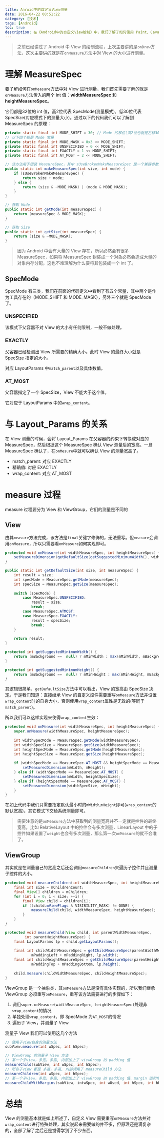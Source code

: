 ```yaml
---
title: Anroid中的自定义View测量
date: 2016-04-22 00:51:22
category: [技术]
tags: [Android]
toc: true
description: 在《Android中的自定义View绘制》中，我们了解了如何使用 Paint、Cavans 等类来绘制 View，但当时的例子中，所有的自定义 View 如果不指定为特定的大小，都是直接占满父容器的。那么我们这篇文章就主要讲解如何测量自定义 View 的大小并对 wrap_content 进行处理。
---
```


> 之前已经讲过了 Android 中 View 的绘制流程，上次主要讲的是`onDraw`方法，这次主要讲的就是在`onMeasure`方法中对 View 的大小进行测量。

# 理解 MeasureSpec

要了解如何在`onMeasure`方法中对 View 进行测量，我们首先需要了解的就是`onMeasure`方法传入的两个 int 值：**widthMeasureSpec** 和 **heightMeasureSpec**。

它们都是32位的 int 值，高2位代表 SpecMode(测量模式)，低30位代表 SpecSize(对应模式下的测量大小)。通过以下的代码我们可以了解到 MeasureSpec 的原理：

```java
private static final int MODE_SHIFT = 30; // Mode 的移位(高2位也就是左移30位)
// 以下四个都是 Mode 常量
private static final int MODE_MASK = 0x3 << MODE_SHIFT;
private static final int UNSPECIFIED = 0 << MODE_SHIFT;
private static final int EXACTLY = 1 << MODE_SHIFT;
private static final int AT_MOST = 2 << MODE_SHIFT;

// 该方法用于组装 MeasureSpec，其中 sUseBrokenMakeMeasureSpec 是一个兼容参数，如果为 true 时可能会出错(sdk19之后默认走底下的逻辑)
public static int makeMeasureSpec(int size, int mode) {
	if (sUseBrokenMakeMeasureSpec) {
		return size + mode;
	} else {
		return (size & ~MODE_MASK) | (mode & MODE_MASK);
	}
}

// 获取 Mode
public static int getMode(int measureSpec) {
	return (measureSpec & MODE_MASK);
}

// 获取 Size
public static int getSize(int measureSpec) {
	return (size & ~MODE_MASK);
}
```

> 因为 Android 中会有大量的 View 存在，所以必然会有很多 MeasureSpec，如果将 MeasureSpec 封装成一个对象必然会造成大量的对象内存分配，这也不难理解为什么要将其包装成一个 int 了。

## SpecMode

SpecMode 有三类，我们在前面的代码定义中看到了有五个常量，其中两个是作为工具存在的（MODE_SHIFT 和 MODE_MASK），另外三个就是 SpecMode 了。

### UNSPECIFIED

该模式下父容器不对 View 的大小有任何限制，一般不做处理。

### EXACTLY

父容器已经检测出 View 所需要的精确大小，此时 View 的最终大小就是 SpecSize 指定的大小。

对应 LayoutParams 中`match_parent`以及具体数值。

### AT_MOST

父容器指定了一个 SpecSize，View 不能大于这个值。

它对应于 LayoutParams 中的`wrap_content`。

# 与 Layout_Params 的关系

在 View 测量的时候，会将 Layout_Params 在父容器的约束下转换成对应的 MeasureSpec，然后根据这个 MeasureSpec 确认 View 测量后的宽高。一旦 MeasureSpec 确认了，在`onMesure`中就可以确认 View 的测量宽高了。

* match_parent: 对应 EXACTLY
* 精确值: 对应 EXACTLY
* wrap_content: 对应 AT_MOST

# measure 过程

measure 过程要分为 View 和 ViewGroup，它们的测量是不同的

## View

由其`measure`方法完成，该方法是`final`关键字修饰的，无法重写。但`measure`会调用`onMeasure`，所以只需要看`onMeasure`如何实现即可。

```java
protected void onMeasure(int widthMeasureSpec, int heightMeasureSpec) {
	setMeasureDimension(getDefaultSize(getSuggestedMinimumWidth(), widthMeasureSpec), getDefaultSize(getSuggestedMinimumHeight(), HeightMeasureSpec));
}

public static int getDefaultSize(int size, int measureSpec) {
	int result = size;
	int specMode = MeasureSpec.getMode(measureSpec);
	int specSize = MeasureSpec.getSize(measureSpec);
	
	switch (specMode) {
		case MeasureSpec.UNSPECIFIED:
			result = size;
			break;
		case MeasureSpec.ATMOST:
		case MeasureSpec.EXACTLY:
			result = specSize;
			break;
	}
	
	return result;
}

protected int getSuggestedMinimumWidth() {
	return (mBackground ==  null) ? mMinWidth : max(mMinWidth, mBackground.getMinimumWidth());
}

protected int getSuggestedMinimumHeight() {
	return (mBackground ==  null) ? mMinHeight : max(mMinHeight, mBackground.getMinimumHeight());
}
```

其逻辑很简单，`getDefaultSize`方法中可以看出，View 的宽高由 SpecSize 决定。于是我们知道：直接继承 View 的自定义控件需要重写`onMeasure`方法并设置`wrap_content`时的自身大小，否则使用`wrap_content`属性是无效的(等同于`match_parent`)。

所以我们可以这样实现来使得`wrap_content`生效：

```java
protected void onMeasure(int widthMeasureSpec, int heightMeasureSpec) {
	super.onMeasure(widthMeasureSpec, heightMeasureSpec);
	
	int widthSpecMode = MeasureSpec.getMode(widthMeasureSpec);
	int widthSpecSize = MeasureSpec.getSize(widthMeasureSpec);
	int heightSpecMode = MeasureSpec.getMode(heightMeasureSpec);
	int heightSpecSize = MeasureSpec.getSize(heightMeasureSpec);
	
	if (widthSpecMode == MeasureSpec.AT_MOST && heightSpecMode == MeasureSpec.AT_MOST) {
		setMeasuredDimension(mWidth, mHeight);
	} else if (widthSpecMode == MeasureSpec.AT_MOST) {
		setMeasuredDimension(mWidth, heightSpecSize);
	} else if (heightSpecMode == MeasureSpec.AT_MOST) {
		setMeasuredDimension(widthSpecSize, mHeight);
	}
}
```

在如上代码中我们只需要指定默认最小时的`mWidth`,`mHeight`即可(`wrap_content`的默认宽高)，其它模式下交给系统测量即可。

> 需要注意的是`onMeasure`方法中获取到的测量宽高并不一定就是控件的最终宽高，比如 RelativeLayout 中的控件会有多次测量，LinearLayout 中的子控件如果设置了`weight`也会有多次测量，那么第一次`onMeasure`的就不会准了。

## ViewGroup

其实就是在测量自己的宽高之后还会调用`measureChildren`来遍历子控件并且测量子控件的大小。

```java
protected void measureChildren(int widthMeasureSpec, int heightMeasureSpec) {
	final int size = mChildrenCount;
	final View[] children = mChildren;
	for (int i = 0; i < size; ++i) {
		final View child = children[i];
		if ((child.mViewFlags & VISIBILITY_MASK) != GONE) {
			measureChild(child, widthMeasureSpec, heightMeasureSpec);
		}
	}
}

protected void measureChild(View child, int parentWidthMeasureSpec,  
         int parentHeightMeasureSpec) {  
	final LayoutParams lp = child.getLayoutParams();
	
	final int childWidthMeasureSpec = getChildMeasureSpec(parentWidthMeasureSpec, 
			mPaddingLeft + mPaddingRight, lp.width);  
	final int childHeightMeasureSpec = getChildMeasureSpec(parentHeightMeasureSpec, 
			mPaddingTop + mPaddingBottom, lp.height);
	
	child.measure(childWidthMeasureSpec, childHeightMeasureSpec);
}
```

ViewGroup 是一个抽象类，其`onMeasure`方法是没有具体实现的，所以我们继承 ViewGroup 必须重写`onMeasure`，重写该方法需要进行的步骤如下：

1. 调用`super.onMeasure(widthMeasureSpec, heightMeasureSpec)`处理非`wrap_content`的情况
2. 单独处理`wrap_content`，即 SpecMode 为`AT_MOST`的情况
3. 遍历子 View，并测量子 View

测量子 View 我们可以使用这几个方法

```java
// 使用子view自身的测量方法
subView.measure(int wSpec, int hSpec);

// ViewGroup 的测量子 View 方法
// 某一个子view，多宽，多高, 内部加上了 viewGroup 的 padding 值
measureChild(subView, int wSpec, int hSpec); 
// 所有子view 都是 多宽，多高, 内部调用了 measureChild 方法
measureChildren(int wSpec, int hSpec);
// 某一个子view，多宽，多高, 内部加上了 viewGroup 的 padding 值、margin 值和传入的宽高 wUsed、hUsed
measureChildWithMargins(subView, intwSpec, int wUsed, int hSpec, int hUsed); 

```

# 总结

View 的测量基本就是如上所述了，自定义 View 需要重写`onMeasure`方法并对`wrap_content`进行特殊处理，其实说起来需要做的并不多，但原理还是满复杂的，全部了解了之后还是觉得学到了不少东西。